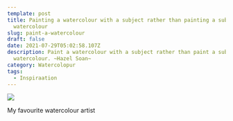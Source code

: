 ```yaml
---
template: post
title: Painting a watercolour with a subject rather than painting a subject with
  watercolour
slug: paint-a-watercolour
draft: false
date: 2021-07-29T05:02:58.107Z
description: Paint a watercolour with a subject rather than paint a subject with
  watercolour. ~Hazel Soan~
category: Watercolopur
tags:
  - Inspiraation
---
```

![](/media/elephants.jpg)

My favourite watercolour artist